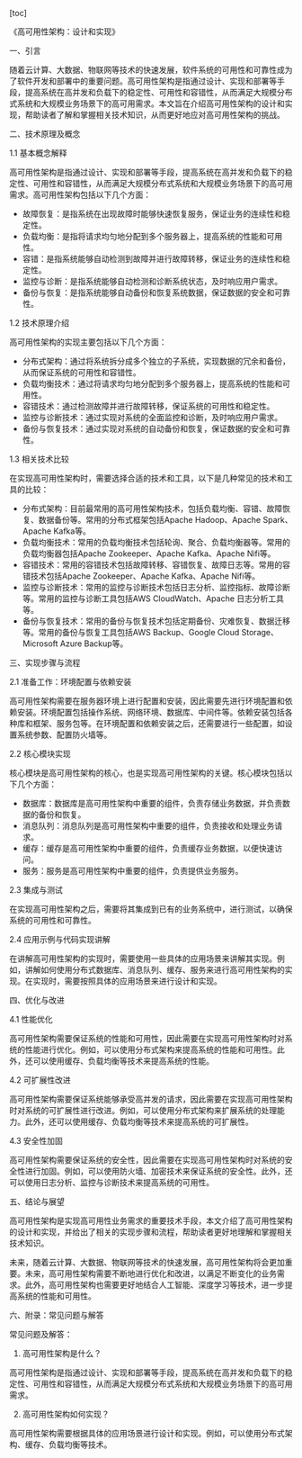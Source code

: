 
[toc]                    
                
                
《高可用性架构：设计和实现》

一、引言

随着云计算、大数据、物联网等技术的快速发展，软件系统的可用性和可靠性成为了软件开发和部署中的重要问题。高可用性架构是指通过设计、实现和部署等手段，提高系统在高并发和负载下的稳定性、可用性和容错性，从而满足大规模分布式系统和大规模业务场景下的高可用需求。本文旨在介绍高可用性架构的设计和实现，帮助读者了解和掌握相关技术知识，从而更好地应对高可用性架构的挑战。

二、技术原理及概念

1.1 基本概念解释

高可用性架构是指通过设计、实现和部署等手段，提高系统在高并发和负载下的稳定性、可用性和容错性，从而满足大规模分布式系统和大规模业务场景下的高可用需求。高可用性架构包括以下几个方面：

- 故障恢复：是指系统在出现故障时能够快速恢复服务，保证业务的连续性和稳定性。
- 负载均衡：是指将请求均匀地分配到多个服务器上，提高系统的性能和可用性。
- 容错：是指系统能够自动检测到故障并进行故障转移，保证业务的连续性和稳定性。
- 监控与诊断：是指系统能够自动检测和诊断系统状态，及时响应用户需求。
- 备份与恢复：是指系统能够自动备份和恢复系统数据，保证数据的安全和可靠性。

1.2 技术原理介绍

高可用性架构的实现主要包括以下几个方面：

- 分布式架构：通过将系统拆分成多个独立的子系统，实现数据的冗余和备份，从而保证系统的可用性和容错性。
- 负载均衡技术：通过将请求均匀地分配到多个服务器上，提高系统的性能和可用性。
- 容错技术：通过检测故障并进行故障转移，保证系统的可用性和稳定性。
- 监控与诊断技术：通过实现对系统的全面监控和诊断，及时响应用户需求。
- 备份与恢复技术：通过实现对系统的自动备份和恢复，保证数据的安全和可靠性。

1.3 相关技术比较

在实现高可用性架构时，需要选择合适的技术和工具，以下是几种常见的技术和工具的比较：

- 分布式架构：目前最常用的高可用性架构技术，包括负载均衡、容错、故障恢复、数据备份等。常用的分布式框架包括Apache Hadoop、Apache Spark、Apache Kafka等。
- 负载均衡技术：常用的负载均衡技术包括轮询、聚合、负载均衡器等。常用的负载均衡器包括Apache Zookeeper、Apache Kafka、Apache Nifi等。
- 容错技术：常用的容错技术包括故障转移、容错恢复、故障日志等。常用的容错技术包括Apache Zookeeper、Apache Kafka、Apache Nifi等。
- 监控与诊断技术：常用的监控与诊断技术包括日志分析、监控指标、故障诊断等。常用的监控与诊断工具包括AWS CloudWatch、Apache 日志分析工具等。
- 备份与恢复技术：常用的备份与恢复技术包括定期备份、灾难恢复、数据迁移等。常用的备份与恢复工具包括AWS Backup、Google Cloud Storage、Microsoft Azure Backup等。

三、实现步骤与流程

2.1 准备工作：环境配置与依赖安装

高可用性架构需要在服务器环境上进行配置和安装，因此需要先进行环境配置和依赖安装。环境配置包括操作系统、网络环境、数据库、中间件等。依赖安装包括各种库和框架、服务包等。在环境配置和依赖安装之后，还需要进行一些配置，如设置系统参数、配置防火墙等。

2.2 核心模块实现

核心模块是高可用性架构的核心，也是实现高可用性架构的关键。核心模块包括以下几个方面：

- 数据库：数据库是高可用性架构中重要的组件，负责存储业务数据，并负责数据的备份和恢复。
- 消息队列：消息队列是高可用性架构中重要的组件，负责接收和处理业务请求。
- 缓存：缓存是高可用性架构中重要的组件，负责缓存业务数据，以便快速访问。
- 服务：服务是高可用性架构中重要的组件，负责提供业务服务。

2.3 集成与测试

在实现高可用性架构之后，需要将其集成到已有的业务系统中，进行测试，以确保系统的可用性和可靠性。

2.4 应用示例与代码实现讲解

在讲解高可用性架构的实现时，需要使用一些具体的应用场景来讲解其实现。例如，讲解如何使用分布式数据库、消息队列、缓存、服务来进行高可用性架构的实现。在实现时，需要按照具体的应用场景来进行设计和实现。

四、优化与改进

4.1 性能优化

高可用性架构需要保证系统的性能和可用性，因此需要在实现高可用性架构时对系统的性能进行优化。例如，可以使用分布式架构来提高系统的性能和可用性。此外，还可以使用缓存、负载均衡等技术来提高系统的性能。

4.2 可扩展性改进

高可用性架构需要保证系统能够承受高并发的请求，因此需要在实现高可用性架构时对系统的可扩展性进行改进。例如，可以使用分布式架构来扩展系统的处理能力。此外，还可以使用缓存、负载均衡等技术来提高系统的可扩展性。

4.3 安全性加固

高可用性架构需要保证系统的安全性，因此需要在实现高可用性架构时对系统的安全性进行加固。例如，可以使用防火墙、加密技术来保证系统的安全性。此外，还可以使用日志分析、监控与诊断技术来提高系统的可用性。

五、结论与展望

高可用性架构是实现高可用性业务需求的重要技术手段，本文介绍了高可用性架构的设计和实现，并给出了相关的实现步骤和流程，帮助读者更好地理解和掌握相关技术知识。

未来，随着云计算、大数据、物联网等技术的快速发展，高可用性架构将会更加重要。未来，高可用性架构需要不断地进行优化和改进，以满足不断变化的业务需求。此外，高可用性架构也需要更好地结合人工智能、深度学习等技术，进一步提高系统的性能和可用性。

六、附录：常见问题与解答

常见问题及解答：

1. 高可用性架构是什么？

高可用性架构是指通过设计、实现和部署等手段，提高系统在高并发和负载下的稳定性、可用性和容错性，从而满足大规模分布式系统和大规模业务场景下的高可用需求。

2. 高可用性架构如何实现？

高可用性架构需要根据具体的应用场景进行设计和实现。例如，可以使用分布式架构、缓存、负载均衡等技术。


